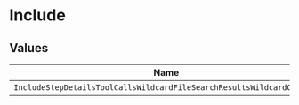 # Include


## Values

| Name                                                                  | Value                                                                 |
| --------------------------------------------------------------------- | --------------------------------------------------------------------- |
| `IncludeStepDetailsToolCallsWildcardFileSearchResultsWildcardContent` | step_details.tool_calls[*].file_search.results[*].content             |